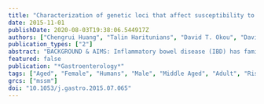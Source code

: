 ```yaml
---
title: "Characterization of genetic loci that affect susceptibility to inflammatory bowel diseases in African Americans"
date: 2015-11-01
publishDate: 2020-08-03T19:38:06.544917Z
authors: ["Chengrui Huang", "Talin Haritunians", "David T. Okou", "David J. Cutler", "Michael E. Zwick", "Kent D. Taylor", "Lisa W. Datta", "Joseph C. Maranville", "Zhenqiu Liu", "Shannon Ellis", "Pankaj Chopra", "Jonathan S. Alexander", "Robert N. Baldassano", "Raymond K. Cross", "Themistocles Dassopoulos", "Tanvi A. Dhere", "Richard H. Duerr", "John S. Hanson", "Jason K. Hou", "Sunny Z. Hussain", "Kim L. Isaacs", "Kelly E. Kachelries", "Howard Kader", "Michael D. Kappelman", "Jeffrey Katz", "Richard Kellermayer", "Barbara S. Kirschner", "John F. Kuemmerle", "Archana Kumar", "John H. Kwon", "Mark Lazarev", "Peter Mannon", "Dedrick E. Moulton", "Bankole O. Osuntokun", "Ashish Patel", "John D. Rioux", "Jerome I. Rotter", "Shehzad Saeed", "Ellen J. Scherl", "Mark S. Silverberg", "Ann Silverman", "Stephan R. Targan", "John F. Valentine", "Ming-Hsi Wang", "Claire L. Simpson", "S. Louis Bridges", "Robert P. Kimberly", "Stephen S. Rich", "Judy H. Cho", "Anna Di Rienzo", "Linda W. H. Kao", "Dermot P. B. McGovern", "Steven R. Brant", "Subra Kugathasan"]
publication_types: ["2"]
abstract: "BACKGROUND & AIMS: Inflammatory bowel disease (IBD) has familial aggregation in African Americans (AAs), but little is known about the molecular genetic susceptibility. Mapping studies using the Immunochip genotyping array expand the number of susceptibility loci for IBD in Caucasians to 163, but the contribution of the 163 loci and European admixture to IBD risk in AAs is unclear. We performed a genetic mapping study using the Immunochip to determine whether IBD susceptibility loci in Caucasians also affect risk in AAs and identify new associated loci. METHODS: We recruited AAs with IBD and without IBD (controls) from 34 IBD centers in the United States; additional controls were collected from 4 other Immunochip studies. Association and admixture loci were mapped for 1088 patients with Crohn's disease, 361 with ulcerative colitis, 62 with IBD type unknown, and 1797 controls; 130,241 autosomal single-nucleotide polymorphisms (SNPs) were analyzed. RESULTS: The strongest associations were observed between ulcerative colitis and HLA rs9271366 (P = 7.5 × 10(-6)), Crohn's disease and 5p13.1 rs4286721 (P = 3.5 × 10(-6)), and IBD and KAT2A rs730086 (P = 2.3 × 10(-6)). Additional suggestive associations (P textless 4.2 × 10(-5)) were observed between Crohn's disease and IBD and African-specific SNPs in STAT5A and STAT3; between IBD and SNPs in IL23R, IL12B, and C2orf43; and between ulcerative colitis and SNPs near HDAC11 and near LINC00994. The latter 3 loci have not been previously associated with IBD, but require replication. Established Caucasian associations were replicated in AAs (P textless 3.1 × 10(-4)) at NOD2, IL23R, 5p15.3, and IKZF3. Significant admixture (P textless 3.9 × 10(-4)) was observed for 17q12-17q21.31 (IZKF3 through STAT3), 10q11.23-10q21.2, 15q22.2-15q23, and 16p12.2-16p12.1. Network analyses showed significant enrichment (false discovery rate textless1 × 10(-5)) in genes that encode members of the JAK-STAT, cytokine, and chemokine signaling pathways, as well those involved in pathogenesis of measles. CONCLUSIONS: In a genetic analysis of 3308 AA IBD cases and controls, we found that many variants associated with IBD in Caucasians also showed association evidence with these diseases in AAs; we also found evidence for variants and loci not previously associated with IBD. The complex genetic factors that determine risk for or protection against IBD in different populations require further study."
featured: false
publication: "*Gastroenterology*"
tags: ["Aged", "Female", "Humans", "Male", "Middle Aged", "Adult", "Risk Factors", "Young Adult", "United States", "African Americans", "Colitis", "Ulcerative", "Crohn Disease", "European Continental Ancestry Group", "Genetic Predisposition to Disease", "Polymorphism", "Single Nucleotide", "Inflammatory Bowel Diseases", "Ethnicity", "Genetic Loci", "Genetic Variant", "Intestinal Inflammation", "Race", "*Polymorphism", "Single Nucleotide", "Crohn Disease/genetics", "Inflammatory Bowel Diseases/*genetics", "Colitis", "Ulcerative/genetics", "African Americans/*genetics", "European Continental Ancestry Group/*genetics", "United States/ethnology"]
grcs: ["mssm"]
doi: "10.1053/j.gastro.2015.07.065"
---
```


